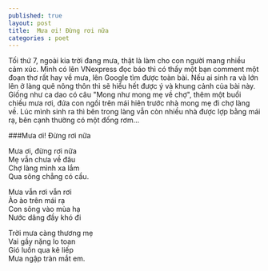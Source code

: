 ```yaml
---
published: true
layout: post
title:  Mưa ơi! Đừng rơi nữa
categories : poet
---
```


Tối thứ 7, ngoài kia trời đang mưa, thật là làm cho con người mang nhiều cảm xúc. Mình có lên VNexpress đọc báo thì có thấy một bạn comment một đoạn thơ rất hay về mưa, lên Google tìm được toàn bài. Nếu ai sinh ra và lớn lên ở làng quê nông thôn thì sẽ hiểu hết được ý và khung cảnh của bài này. Giống như ca dao có câu "Mong như mong mẹ về chợ", thêm một buổi chiều mưa rơi, đứa con ngồi trên mái hiên trước nhà mong mẹ đi chợ làng về. Lúc mình sinh ra thì bên trong làng vẫn còn nhiều nhà được lợp bằng mái rạ, bên cạnh thường có một đống rơm...

###Mưa ơi! Đừng rơi nữa

Mưa ơi, đừng rơi nữa  
Mẹ vẫn chưa về đâu  
Chợ làng mình xa lắm  
Qua sông chẳng có cầu.

Mưa vẫn rơi vẫn rơi  
Ào ào trên mái rạ  
Con sông vào mùa hạ  
Nước dâng đầy khó đi  

Trời mưa càng thương mẹ  
Vai gầy nặng lo toan  
Gió luồn qua kẽ liếp  
Mưa ngập tràn mắt em.